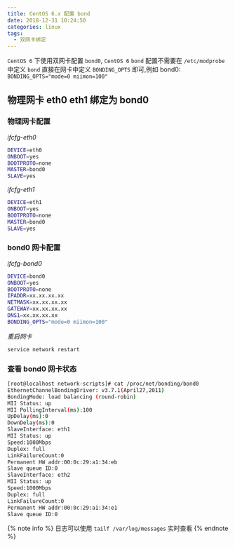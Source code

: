 ```yaml
---
title: CentOS 6.x 配置 bond
date: 2018-12-31 10:24:50
categories: linux
tags:
  - 双网卡绑定
---
```


`CentOS 6` 下使用双网卡配置 `bond0`, `CentOS 6` `bond` 配置不需要在 `/etc/modprobe` 中定义 `bond` 直接在网卡中定义 `BONDING_OPTS` 即可,例如 bond0: `BONDING_OPTS="mode=0 miimon=100"`

<!-- more -->

## 物理网卡 eth0 eth1 绑定为 bond0 

### 物理网卡配置

*ifcfg-eth0*

```bash
DEVICE=eth0
ONBOOT=yes
BOOTPROTO=none
MASTER=bond0
SLAVE=yes
```

*ifcfg-eth1*

```bash
DEVICE=eth1
ONBOOT=yes
BOOTPROTO=none
MASTER=bond0
SLAVE=yes
```

### bond0 网卡配置

*ifcfg-bond0*

```bash
DEVICE=bond0
ONBOOT=yes
BOOTPROTO=none
IPADDR=xx.xx.xx.xx
NETMASK=xx.xx.xx.xx
GATEWAY=xx.xx.xx.xx
DNS1=xx.xx.xx.xx
BONDING_OPTS="mode=0 miimon=100"
```

*重启网卡*

```bash
service network restart
```

### 查看 bond0 网卡状态

```bash
[root@localhost network-scripts]# cat /proc/net/bonding/bond0
EthernetChannelBondingDriver: v3.7.1(April27,2011)
BondingMode: load balancing (round-robin)
MII Status: up
MII PollingInterval(ms):100
UpDelay(ms):0
DownDelay(ms):0
SlaveInterface: eth1
MII Status: up
Speed:1000Mbps
Duplex: full
LinkFailureCount:0
Permanent HW addr:00:0c:29:a1:34:eb
Slave queue ID:0
SlaveInterface: eth2
MII Status: up
Speed:1000Mbps
Duplex: full
LinkFailureCount:0
Permanent HW addr:00:0c:29:a1:34:e1
Slave queue ID:0
```

{% note info %}
日志可以使用 `tailf /var/log/messages` 实时查看
{% endnote %}
